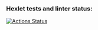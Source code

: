 ### Hexlet tests and linter status:
[![Actions Status](https://github.com/G3ntleM4n/frontend-project-46/actions/workflows/hexlet-check.yml/badge.svg)](https://github.com/G3ntleM4n/frontend-project-46/actions)